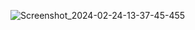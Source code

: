 ![Screenshot_2024-02-24-13-37-45-455](https://github.com/ironkrush/Tic-Tac-Toe/assets/80835880/a30a7c12-6030-46f0-96e8-2ef1e9e82077)
